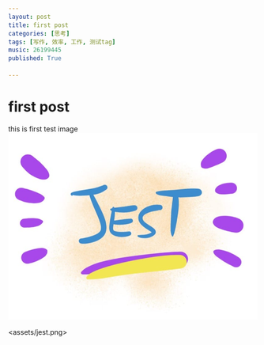 ```yaml
---
layout: post
title: first post
categories: [思考]
tags: [写作, 效率, 工作, 测试tag]
music: 26199445
published: True

---
```


# first post
this is first
test image 
![assets/jest.png](assets/jest.png)
 
<assets/jest.png>

